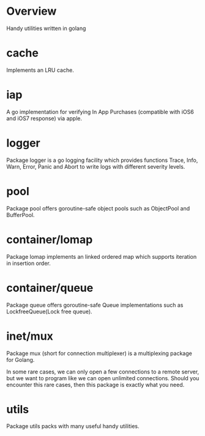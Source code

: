 # Overview

Handy utilities written in golang

# cache

Implements an LRU cache.

# iap

A go implementation for verifying In App Purchases (compatible with iOS6 and iOS7 response) via apple.

# logger

Package logger is a go logging facility which provides functions Trace, Info, Warn, Error, Panic and Abort to write logs with different severity levels.

# pool

Package pool offers goroutine-safe object pools such as ObjectPool and BufferPool.

# container/lomap

Package lomap implements an linked ordered map which supports iteration in insertion order.

# container/queue

Package queue offers goroutine-safe Queue implementations such as LockfreeQueue(Lock free queue).

# inet/mux

Package mux (short for connection multiplexer) is a multiplexing package for Golang.

In some rare cases, we can only open a few connections to a remote server, but we want to program like we can open unlimited connections. Should you encounter this rare cases, then this package is exactly what you need.

# utils

Package utils packs with many useful handy utilities.
